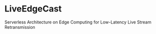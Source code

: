 # LiveEdgeCast
Serverless Architecture on Edge Computing for Low-Latency Live Stream Retransmission
